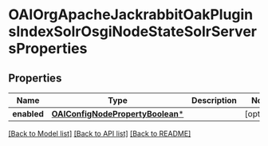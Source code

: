 # OAIOrgApacheJackrabbitOakPluginsIndexSolrOsgiNodeStateSolrServersProperties

## Properties
Name | Type | Description | Notes
------------ | ------------- | ------------- | -------------
**enabled** | [**OAIConfigNodePropertyBoolean***](OAIConfigNodePropertyBoolean.md) |  | [optional] 

[[Back to Model list]](../README.md#documentation-for-models) [[Back to API list]](../README.md#documentation-for-api-endpoints) [[Back to README]](../README.md)


